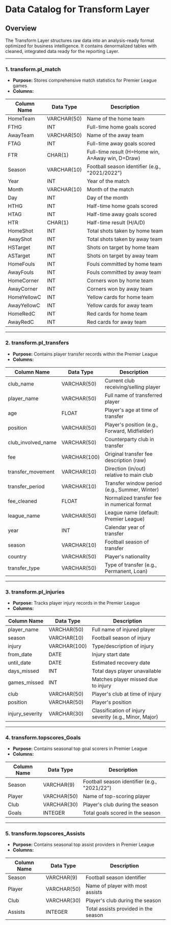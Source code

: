 # Data Catalog for Transform Layer

## Overview
The Transform Layer structures raw data into an analysis-ready format optimized for business intelligence. It contains denormalized tables with cleaned, integrated data ready for the reporting Layer.

---
### 1. **transform.pl_match**
- **Purpose:** Stores comprehensive match statistics for Premier League games
- **Columns:**

| Column Name    | Data Type     | Description                                                                 |
|----------------|---------------|-----------------------------------------------------------------------------|
| HomeTeam       | VARCHAR(50)   | Name of the home team                                                       |
| FTHG           | INT           | Full-time home goals scored                                                 |
| AwayTeam       | VARCHAR(50)   | Name of the away team                                                       |
| FTAG           | INT           | Full-time away goals scored                                                 |
| FTR            | CHAR(1)       | Full-time result (H=Home win, A=Away win, D=Draw)                          |
| Season         | VARCHAR(10)   | Football season identifier (e.g., "2021/2022")                              |
| Year           | INT           | Year of the match                                                           |
| Month          | VARCHAR(10)   | Month of the match                                                          |
| Day            | INT           | Day of the month                                                            |
| HTHG           | INT           | Half-time home goals scored                                                 |
| HTAG           | INT           | Half-time away goals scored                                                 |
| HTR            | CHAR(1)       | Half-time result (H/A/D)                                                    |
| HomeShot       | INT           | Total shots taken by home team                                              |
| AwayShot       | INT           | Total shots taken by away team                                              |
| HSTarget       | INT           | Shots on target by home team                                                |
| ASTarget       | INT           | Shots on target by away team                                                |
| HomeFouls      | INT           | Fouls committed by home team                                                |
| AwayFouls      | INT           | Fouls committed by away team                                                |
| HomeCorner     | INT           | Corners won by home team                                                    |
| AwayCorner     | INT           | Corners won by away team                                                    |
| HomeYellowC    | INT           | Yellow cards for home team                                                  |
| AwayYellowC    | INT           | Yellow cards for away team                                                  |
| HomeRedC       | INT           | Red cards for home team                                                     |
| AwayRedC       | INT           | Red cards for away team                                                     |

---

### 2. **transform.pl_transfers**
- **Purpose:** Contains player transfer records within the Premier League
- **Columns:**

| Column Name         | Data Type     | Description                                                                 |
|---------------------|---------------|-----------------------------------------------------------------------------|
| club_name           | VARCHAR(50)   | Current club receiving/selling player                                       |
| player_name         | VARCHAR(50)   | Full name of transferred player                                             |
| age                 | FLOAT         | Player's age at time of transfer                                            |
| position            | VARCHAR(50)   | Player's position (e.g., Forward, Midfielder)                              |
| club_involved_name  | VARCHAR(50)   | Counterparty club in transfer                                               |
| fee                 | VARCHAR(100)  | Original transfer fee description (raw)                                     |
| transfer_movement   | VARCHAR(10)   | Direction (in/out) relative to main club                                    |
| transfer_period     | VARCHAR(10)   | Transfer window period (e.g., Summer, Winter)                               |
| fee_cleaned         | FLOAT         | Normalized transfer fee in numerical format                                |
| league_name         | VARCHAR(50)   | League name (default: Premier League)                                       |
| year                | INT           | Calendar year of transfer                                                   |
| season              | VARCHAR(10)   | Football season of transfer                                                 |
| country             | VARCHAR(50)   | Player's nationality                                                        |
| transfer_type       | VARCHAR(50)   | Type of transfer (e.g., Permanent, Loan)                                    |

---

### 3. **transform.pl_injuries**
- **Purpose:** Tracks player injury records in the Premier League
- **Columns:**

| Column Name        | Data Type     | Description                                                                 |
|--------------------|---------------|-----------------------------------------------------------------------------|
| player_name        | VARCHAR(50)   | Full name of injured player                                                |
| season             | VARCHAR(10)   | Football season of injury                                                   |
| injury             | VARCHAR(100)  | Type/description of injury                                                  |
| from_date          | DATE          | Injury start date                                                           |
| until_date         | DATE          | Estimated recovery date                                                     |
| days_missed        | INT           | Total days player unavailable                                               |
| games_missed       | INT           | Matches player missed due to injury                                         |
| club               | VARCHAR(50)   | Player's club at time of injury                                             |
| position           | VARCHAR(50)   | Player's position                                                           |
| injury_severity    | VARCHAR(30)   | Classification of injury severity (e.g., Minor, Major)                      |

---

### 4. **transform.topscores_Goals**
- **Purpose:** Contains seasonal top goal scorers in Premier League
- **Columns:**

| Column Name    | Data Type     | Description                                                                 |
|----------------|---------------|-----------------------------------------------------------------------------|
| Season         | VARCHAR(9)    | Football season identifier (e.g., "2021/22")                                |
| Player         | VARCHAR(50)   | Name of top-scoring player                                                  |
| Club           | VARCHAR(30)   | Player's club during the season                                             |
| Goals          | INTEGER       | Total goals scored in the season                                            |

---

### 5. **transform.topscores_Assists**
- **Purpose:** Contains seasonal top assist providers in Premier League
- **Columns:**

| Column Name    | Data Type     | Description                                                                 |
|----------------|---------------|-----------------------------------------------------------------------------|
| Season         | VARCHAR(9)    | Football season identifier                                                  |
| Player         | VARCHAR(50)   | Name of player with most assists                                            |
| Club           | VARCHAR(30)   | Player's club during the season                                             |
| Assists        | INTEGER       | Total assists provided in the season                                        |